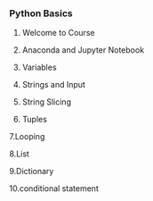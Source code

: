 ### Python Basics ###

1. Welcome to Course

2. Anaconda and Jupyter Notebook

3. Variables

4. Strings and Input

5. String Slicing

6. Tuples

7.Looping

8.List

9.Dictionary

10.conditional statement


